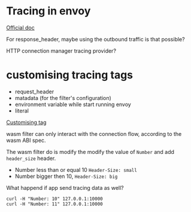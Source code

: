 # Tracing in envoy 

[Official
doc](https://www.envoyproxy.io/docs/envoy/latest/intro/arch_overview/observability/tracing#arch-overview-tracing)

For response_header, maybe using the outbound traffic is that possible? 

HTTP connection manager tracing provider? 

# customising tracing tags 
- request_header
- matadata (for the filter's configuration)
- environment variable while start running envoy
- literal

[Customising tag](https://www.envoyproxy.io/docs/envoy/latest/api-v3/type/tracing/v3/custom_tag.proto)


wasm filter can only interact with the connection flow, according to the wasm
ABI spec.


The wasm filter do is modify the modify the value of `Number` and add
`header_size` header. 
- Number less than or equal 10 `Header-Size: small`
- Number bigger then 10, `Header-Size: big`

What happend if app send tracing data as well? 

```
curl -H "Number: 10" 127.0.0.1:10000
curl -H "Number: 11" 127.0.0.1:10000
```



